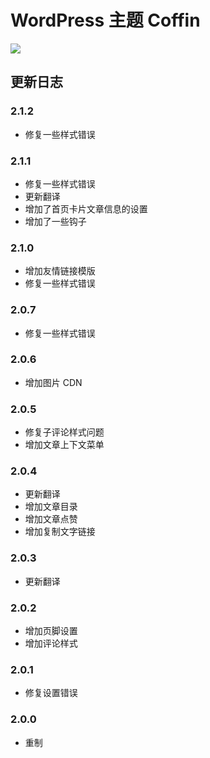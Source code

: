 # WordPress 主题 Coffin

![](https://static.fatesinger.com/2025/02/f4lsfdiszbcrd42v.png)

## 更新日志

### 2.1.2

- 修复一些样式错误

### 2.1.1

- 修复一些样式错误
- 更新翻译
- 增加了首页卡片文章信息的设置
- 增加了一些钩子

### 2.1.0

- 增加友情链接模版
- 修复一些样式错误

### 2.0.7

- 修复一些样式错误

### 2.0.6

- 增加图片 CDN

### 2.0.5

- 修复子评论样式问题
- 增加文章上下文菜单

### 2.0.4

- 更新翻译
- 增加文章目录
- 增加文章点赞
- 增加复制文字链接

### 2.0.3

- 更新翻译

### 2.0.2

- 增加页脚设置
- 增加评论样式

### 2.0.1

- 修复设置错误

### 2.0.0

- 重制

